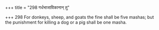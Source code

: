 +++
title = "298 गर्धभाजाविकानान् तु"

+++
298	For donkeys, sheep, and goats the fine shall be five mashas; but the punishment for killing a dog or a pig shall be one masha.